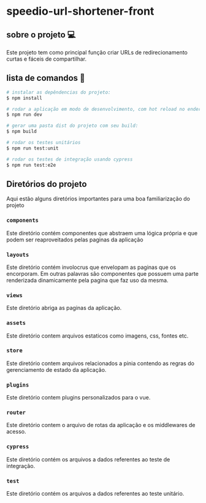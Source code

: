 # speedio-url-shortener-front

## sobre o projeto :computer:

Este projeto tem como principal função criar URLs de redirecionamento curtas e fáceis de compartilhar.

## lista de comandos :space_invader:

```bash
# instalar as depêndencias do projeto:
$ npm install

# rodar a aplicação em modo de desenvolvimento, com hot reload no endereço 'localhost:3000':
$ npm run dev

# gerar uma pasta dist do projeto com seu build:
$ npm build

# rodar os testes unitários
$ npm run test:unit

# rodar os testes de integração usando cypress
$ npm run test:e2e
```

## Diretórios do projeto
Aqui estão alguns diretórios importantes para uma boa familiarização do projeto

### `components`

Este diretório contém componentes que abstraem uma lógica própria e que podem ser reaproveitados pelas paginas da aplicação

### `layouts`

Este diretório contém involocrus que envelopam as paginas que os encorporam. Em outras palavras são componentes que possuem uma parte renderizada dinamicamente pela pagina que faz uso da mesma.

### `views`

Este diretório abriga as paginas da aplicação.

### `assets`

Este diretório contem arquivos estaticos como imagens, css, fontes etc.

### `store`

Este diretório contem arquivos relacionados a pinia contendo as regras do gerenciamento de estado da aplicação.

### `plugins`

Este diretório contem plugins personalizados para o vue.

### `router`

Este diretório contem o arquivo de rotas da aplicação e os middlewares de acesso.

### `cypress`

Este diretório contém os arquivos a dados referentes ao teste de integração.

### `test`

Este diretório contém os arquivos a dados referentes ao teste unitário.